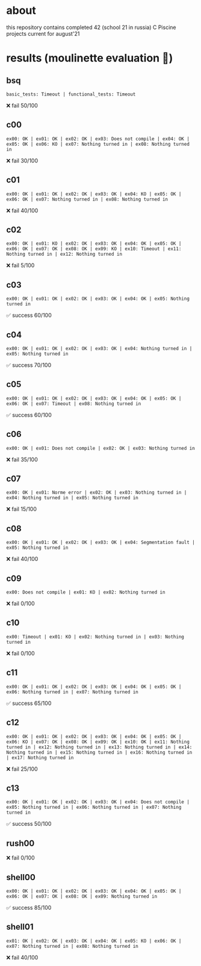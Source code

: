 # about
this repository contains completed 42 (school 21 in russia) C Piscine projects current for august'21

# results (moulinette evaluation 🤖)
## bsq
```trace
basic_tests: Timeout | functional_tests: Timeout
```
❌ fail 50/100

## c00
```trace
ex00: OK | ex01: OK | ex02: OK | ex03: Does not compile | ex04: OK | ex05: OK | ex06: KO | ex07: Nothing turned in | ex08: Nothing turned in
```
❌ fail 30/100

## c01
```trace
ex00: OK | ex01: OK | ex02: OK | ex03: OK | ex04: KO | ex05: OK | ex06: OK | ex07: Nothing turned in | ex08: Nothing turned in
```
❌ fail 40/100

## c02
```trace
ex00: OK | ex01: KO | ex02: OK | ex03: OK | ex04: OK | ex05: OK | ex06: OK | ex07: OK | ex08: OK | ex09: KO | ex10: Timeout | ex11: Nothing turned in | ex12: Nothing turned in
```
❌ fail 5/100

## c03
```trace
ex00: OK | ex01: OK | ex02: OK | ex03: OK | ex04: OK | ex05: Nothing turned in
```
✅ success 60/100

## c04
```trace
ex00: OK | ex01: OK | ex02: OK | ex03: OK | ex04: Nothing turned in | ex05: Nothing turned in
```
✅ success 70/100

## c05
```trace
ex00: OK | ex01: OK | ex02: OK | ex03: OK | ex04: OK | ex05: OK | ex06: OK | ex07: Timeout | ex08: Nothing turned in
```
✅ success 60/100

## c06
```trace
ex00: OK | ex01: Does not compile | ex02: OK | ex03: Nothing turned in
```
❌ fail 35/100

## c07
```trace
ex00: OK | ex01: Norme error | ex02: OK | ex03: Nothing turned in | ex04: Nothing turned in | ex05: Nothing turned in
```
❌ fail 15/100

## c08
```trace
ex00: OK | ex01: OK | ex02: OK | ex03: OK | ex04: Segmentation fault | ex05: Nothing turned in
```
❌ fail 40/100

## c09
```trace
ex00: Does not compile | ex01: KO | ex02: Nothing turned in
```
❌ fail 0/100

## c10
```trace
ex00: Timeout | ex01: KO | ex02: Nothing turned in | ex03: Nothing turned in
```
❌ fail 0/100

## c11
```trace
ex00: OK | ex01: OK | ex02: OK | ex03: OK | ex04: OK | ex05: OK | ex06: Nothing turned in | ex07: Nothing turned in
```
✅ success 65/100

## c12
```trace
ex00: OK | ex01: OK | ex02: OK | ex03: OK | ex04: OK | ex05: OK | ex06: KO | ex07: OK | ex08: OK | ex09: OK | ex10: OK | ex11: Nothing turned in | ex12: Nothing turned in | ex13: Nothing turned in | ex14: Nothing turned in | ex15: Nothing turned in | ex16: Nothing turned in | ex17: Nothing turned in
```
❌ fail 25/100

## c13
```trace
ex00: OK | ex01: OK | ex02: OK | ex03: OK | ex04: Does not compile | ex05: Nothing turned in | ex06: Nothing turned in | ex07: Nothing turned in
```
✅ success 50/100

## rush00
❌ fail 0/100

## shell00
```trace
ex00: OK | ex01: OK | ex02: OK | ex03: OK | ex04: OK | ex05: OK | ex06: OK | ex07: OK | ex08: OK | ex09: Nothing turned in
```
✅ success 85/100

## shell01
```trace
ex01: OK | ex02: OK | ex03: OK | ex04: OK | ex05: KO | ex06: OK | ex07: Nothing turned in | ex08: Nothing turned in
```
❌ fail 40/100

